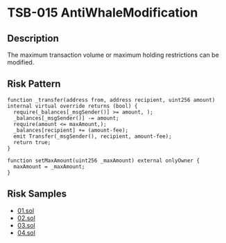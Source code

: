 
# TSB-015 AntiWhaleModification
## Description

The maximum transaction volume or maximum holding restrictions can be modified.

## Risk Pattern

```solidity
function _transfer(address from, address recipient, uint256 amount) internal virtual override returns (bool) {
  require(_balances[_msgSender()] >= amount, );
  _balances[_msgSender()] -= amount;
  require(amount <= maxAmount,);
  _balances[recipient] += (amount-fee);
  emit Transfer(_msgSender(), recipient, amount-fee);
  return true;
}
 
function setMaxAmount(uint256 _maxAmount) external onlyOwner {
  maxAmount = _maxAmount;
}
```

## Risk Samples
 
- [01.sol](https://github.com/cryptousersecurity/token-security-benchmark/blob/main/src/TSB-015/samples/01.sol) 
- [02.sol](https://github.com/cryptousersecurity/token-security-benchmark/blob/main/src/TSB-015/samples/02.sol) 
- [03.sol](https://github.com/cryptousersecurity/token-security-benchmark/blob/main/src/TSB-015/samples/03.sol) 
- [04.sol](https://github.com/cryptousersecurity/token-security-benchmark/blob/main/src/TSB-015/samples/04.sol)
